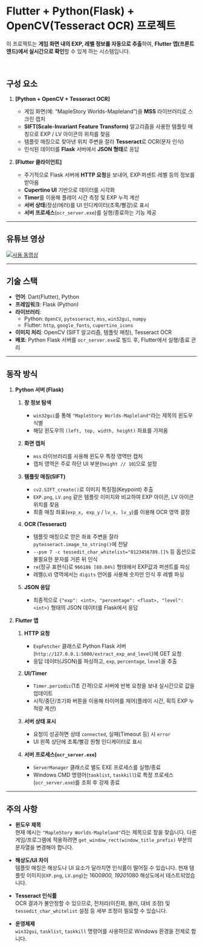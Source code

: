 # Flutter + Python(Flask) + OpenCV(Tesseract OCR) 프로젝트

이 프로젝트는 **게임 화면 내의 EXP, 레벨 정보를 자동으로 추출**하여, **Flutter 앱(프론트엔드)에서 실시간으로 확인**할 수 있게 하는 시스템입니다.

<br />

## 구성 요소

1. **[Python + OpenCV + Tesseract OCR]**  
   - 게임 화면(예: “MapleStory Worlds-Mapleland”)을 **MSS** 라이브러리로 스크린 캡처  
   - **SIFT(Scale-Invariant Feature Transform)** 알고리즘을 사용한 템플릿 매칭으로 EXP / LV 아이콘의 위치를 찾음  
   - 템플릿 매칭으로 찾아낸 위치 주변을 잘라 **Tesseract**로 OCR(문자 인식)  
   - 인식된 데이터를 **Flask** 서버에서 **JSON 형태**로 응답

2. **[Flutter 클라이언트]**  
   - 주기적으로 Flask 서버에 **HTTP 요청**을 보내어, EXP·퍼센트·레벨 등의 정보를 받아옴  
   - **Cupertino UI** 기반으로 데이터를 시각화  
   - **Timer**를 이용해 플레이 시간 측정 및 EXP 누적 계산  
   - **서버 상태**(정상/에러)를 UI 인디케이터(초록/빨강)로 표시  
   - **서버 프로세스**(`ocr_server.exe`)를 실행/종료하는 기능 제공

---
## 유튜브 영상

[![사용 동영상](https://github.com/user-attachments/assets/5e2e5220-32be-4f9c-a7dc-ff90c2a07abb)](https://youtu.be/x-dRERJdxmo)

---

## 기술 스택

- **언어**: Dart(Flutter), Python
- **프레임워크**: Flask (Python)
- **라이브러리**:
  - Python: `OpenCV`, `pytesseract`, `mss`, `win32gui`, `numpy`
  - Flutter: `http`, `google_fonts`, `cupertino_icons`
- **이미지 처리**: OpenCV (SIFT 알고리즘, 템플릿 매칭), Tesseract OCR
- **배포**: Python Flask 서버를 `ocr_server.exe`로 빌드 후, Flutter에서 실행/종료 관리

---

## 동작 방식

1. **Python 서버 (Flask)**
   1. **창 정보 탐색**  
      - `win32gui`를 통해 `"MapleStory Worlds-Mapleland"`라는 제목의 윈도우 식별  
      - 해당 윈도우의 `(left, top, width, height)` 좌표를 가져옴

   2. **화면 캡처**  
      - `mss` 라이브러리를 사용해 윈도우 특정 영역만 캡처  
      - 캡처 영역은 주로 하단 UI 부분(`height // 10`)으로 설정

   3. **템플릿 매칭(SIFT)**  
      - `cv2.SIFT_create()`로 이미지 특징점(Keypoint) 추출  
      - `EXP.png`, `LV.png` 같은 템플릿 이미지와 비교하여 EXP 아이콘, LV 아이콘 위치를 찾음  
      - 최종 매칭 좌표(`exp_x, exp_y` / `lv_x, lv_y`)를 이용해 OCR 영역 결정

   4. **OCR (Tesseract)**
      - 템플릿 매칭으로 얻은 좌표 주변을 잘라 `pytesseract.image_to_string()`에 전달  
      - `--psm 7 -c tessedit_char_whitelist="0123456789.[]%` 등 옵션으로 불필요한 문자를 거른 뒤 인식  
      - `re`(정규 표현식)로 `966186 [88.84%]` 형태에서 EXP값과 퍼센트를 파싱  
      - 레벨(`LV`) 영역에서는 `digits` 언어를 사용해 숫자만 인식 후 레벨 파싱

   5. **JSON 응답**  
      - 최종적으로 `{"exp": <int>, "percentage": <float>, "level": <int>}` 형태의 JSON 데이터를 Flask에서 응답

2. **Flutter 앱**
   1. **HTTP 요청**  
      - `ExpFetcher` 클래스로 Python Flask 서버(`http://127.0.0.1:5000/extract_exp_and_level`)에 GET 요청  
      - 응답 데이터(JSON)를 파싱하고, `exp`, `percentage`, `level`을 추출

   2. **UI/Timer**  
      - `Timer.periodic`(1초 간격)으로 서버에 반복 요청을 보내 실시간으로 값을 업데이트  
      - 시작/중단/초기화 버튼을 이용해 타이머를 제어(플레이 시간, 획득 EXP 누적량 계산)  

   3. **서버 상태 표시**  
      - 요청이 성공하면 상태 `connected`, 실패(Timeout 등) 시 `error`  
      - UI 왼쪽 상단에 초록/빨강 원형 인디케이터로 표시

   4. **서버 프로세스(`ocr_server.exe`)**  
      - `ServerManager` 클래스로 별도 EXE 프로세스를 실행/종료  
      - Windows CMD 명령어(`tasklist`, `taskkill`)로 특정 프로세스(`ocr_server.exe`)를 조회 후 강제 종료

---

## 주의 사항

- **윈도우 제목**  
  현재 예시는 `"MapleStory Worlds-Mapleland"`라는 제목으로 창을 찾습니다. 다른 게임/프로그램에 적용하려면 `get_window_rect(window_title_prefix)` 부분의 문자열을 변경해야 합니다.
  
- **해상도/UI 차이**  
  템플릿 매칭은 해상도나 UI 요소가 달라지면 인식률이 떨어질 수 있습니다. 현재 템플릿 이미지(`EXP.png`, `LV.png`)는 1600*900, 1920*1080 해상도에서 테스트되었습니다.

- **Tesseract 인식률**  
  OCR 결과가 불안정할 수 있으므로, 전처리(이진화, 블러, 대비 조정) 및 `tessedit_char_whitelist` 설정 등 세부 조정이 필요할 수 있습니다.

- **운영체제**  
  `win32gui`, `tasklist`, `taskkill` 명령어를 사용하므로 Windows 환경을 전제로 합니다.
